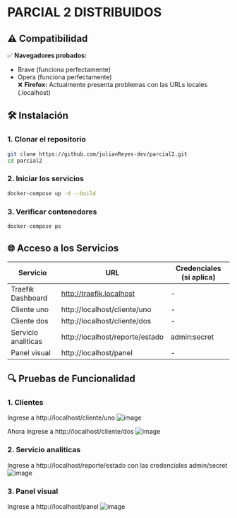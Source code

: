 # PARCIAL 2 DISTRIBUIDOS

## ⚠️ Compatibilidad
✅ **Navegadores probados:**  
- Brave (funciona perfectamente)
- Opera (funciona perfectamente)  
❌ **Firefox:** Actualmente presenta problemas con las URLs locales (.localhost)

## 🛠 Instalación

### 1. Clonar el repositorio
```bash
git clone https://github.com/julianReyes-dev/parcial2.git
cd parcial2
```

### 2. Iniciar los servicios
```bash
docker-compose up -d --build
```

### 3. Verificar contenedores
```bash
docker-compose ps
```

## 🌐 Acceso a los Servicios
| Servicio | URL | Credenciales (si aplica) |
|----------|-----|--------------------------|
| Traefik Dashboard | http://traefik.localhost | - |
| Cliente uno | http://localhost/cliente/uno | - |
| Cliente dos | http://localhost/cliente/dos | - |
| Servicio analiticas | http://localhost/reporte/estado | admin:secret |
| Panel visual | http://localhost/panel| - |

## 🔍 Pruebas de Funcionalidad

### 1. Clientes
Ingrese a http://localhost/cliente/uno
![image](https://github.com/user-attachments/assets/4c0dbc23-0a20-44c2-a75c-45d8d5c6449c)

Ahora ingrese a http://localhost/cliente/dos
![image](https://github.com/user-attachments/assets/554ea0d4-a35a-4848-a49f-7eb4f02ecfa6)

### 2. Servicio analiticas
Ingrese a http://localhost/reporte/estado con las credenciales admin/secret
![image](https://github.com/user-attachments/assets/4302a58e-a43e-452c-9cc7-c47f155b9103)


### 3. Panel visual
Ingrese a http://localhost/panel
![image](https://github.com/user-attachments/assets/de48ac30-6acb-48d4-8e62-46fa21155e14)
